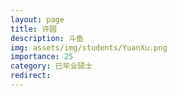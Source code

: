 ```yaml
---
layout: page
title: 许圆
description: 斗鱼
img: assets/img/students/YuanXu.png
importance: 25
category: 已毕业硕士
redirect:
---
```


